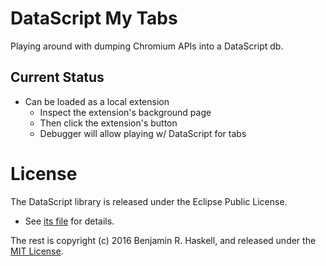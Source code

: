 # DataScript My Tabs

Playing around with dumping Chromium APIs into a DataScript db.

## Current Status

- Can be loaded as a local extension
    - Inspect the extension's background page
    - Then click the extension's button
    - Debugger will allow playing w/ DataScript for tabs

# License

The DataScript library is released under the Eclipse Public License.

- See [its file](datascript-0.15.4.min.js) for details.

The rest is copyright (c) 2016 Benjamin R. Haskell, and released under the
[MIT License](LICENSE).
